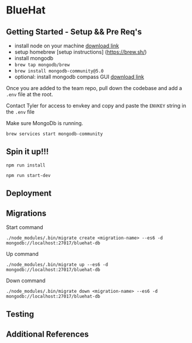 # BlueHat

## Getting Started - Setup && Pre Req's

- install node on your machine [download link](https://nodejs.org/en/download/)
- setup homebrew [setup instructions] (https://brew.sh/)
- install mongodb
 - `brew tap mongodb/brew`
 - `brew install mongodb-community@5.0`
 - optional: install mongodb compass GUI [download link](https://www.mongodb.com/products/compass)


Once you are added to the team repo, pull down the codebase and add a `.env` file at the root.

Contact Tyler for access to envkey and copy and paste the `ENVKEY` string in the `.env` file

Make sure MongoDb is running.

```
brew services start mongodb-community
```

## Spin it up!!!

```
npm run install

npm run start-dev

```

## Deployment

## Migrations

Start command
```
./node_modules/.bin/migrate create <migration-name> --es6 -d mongodb://localhost:27017/bluehat-db
```

Up command
```
./node_modules/.bin/migrate up --es6 -d mongodb://localhost:27017/bluehat-db
```

Down command
```
./node_modules/.bin/migrate down <migration-name> --es6 -d mongodb://localhost:27017/bluehat-db
```


## Testing

## Additional References

